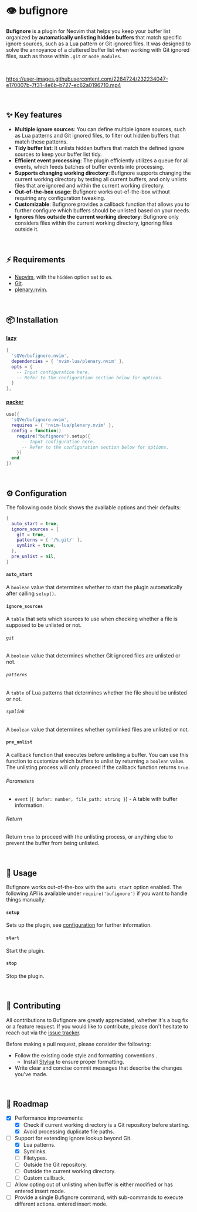 # 👁️ bufignore

**Bufignore** is a plugin for Neovim that helps you keep your buffer list
organized by **automatically unlisting hidden buffers** that match specific
ignore sources, such as a Lua pattern or Git ignored files. It was designed to
solve the annoyance of a cluttered buffer list when working with Git ignored
files, such as those within `.git` or `node_modules`.

<br />

https://user-images.githubusercontent.com/2284724/232234047-e170007b-7f31-4e6b-b727-ec62a0196710.mp4

<br />

## ✨ Key features

- **Multiple ignore sources**: You can define multiple ignore sources, such as
  Lua patterns and Git ignored files, to filter out hidden buffers that match
  these patterns.
- **Tidy buffer list**: It unlists hidden buffers that match the defined ignore
  sources to keep your buffer list tidy.
- **Efficient event processing**: The plugin efficiently utilizes a queue for
  all events, which feeds batches of buffer events into processing.
- **Supports changing working directory**: Bufignore supports changing the
  current working directory by testing all current buffers, and only unlists
  files that are ignored and within the current working directory.
- **Out-of-the-box usage**: Bufignore works out-of-the-box without requiring any
  configuration tweaking.
- **Customizable**: Bufignore provides a callback function that allows you to
  further configure which buffers should be unlisted based on your needs.
- **Ignores files outside the current working directory**: Bufignore only
  considers files within the current working directory, ignoring files outside
  it.

<br />

## ⚡ Requirements

- [Neovim](https://neovim.io), with the `hidden` option set to `on`.
- [Git](https://git-scm.com).
- [plenary.nvim](https://github.com/nvim-lua/plenary.nvim).

<br />

## 📦 Installation

#### [lazy](https://github.com/folke/lazy.nvim)

```lua
{
  'sQVe/bufignore.nvim',
  dependencies = { 'nvim-lua/plenary.nvim' },
  opts = {
    -- Input configuration here.
    -- Refer to the configuration section below for options.
  }
},
```

#### [packer](https://github.com/wbthomason/packer.nvim)

```lua
use({
  'sQVe/bufignore.nvim',
  requires = { 'nvim-lua/plenary.nvim' },
  config = function()
    require("bufignore").setup({
      -- Input configuration here.
      -- Refer to the configuration section below for options.
    })
  end
})
```

<br />

## ⚙ Configuration

The following code block shows the available options and their defaults:

```lua
{
  auto_start = true,
  ignore_sources = {
    git = true,
    patterns = { '/%.git/' },
    symlink = true,
  },
  pre_unlist = nil,
}
```

#### `auto_start`

A `boolean` value that determines whether to start the plugin automatically
after calling `setup()`.

#### `ignore_sources`

A `table` that sets which sources to use when checking whether a file is
supposed to be unlisted or not.

###### `git`

A `boolean` value that determines whether Git ignored files are unlisted or not.

###### `patterns`

A `table` of Lua patterns that determines whether the file should be unlisted or
not.

###### `symlink`

A `boolean` value that determines whether symlinked files are unlisted or not.

#### `pre_unlist`

A callback function that executes before unlisting a buffer. You can use this
function to customize which buffers to unlist by returning a `boolean` value.
The unlisting process will only proceed if the callback function returns `true`.

###### Parameters

- `event` (`{ bufnr: number, file_path: string }`) - A table with buffer
  information.

###### Return

Return `true` to proceed with the unlisting process, or anything else to prevent
the buffer from being unlisted.

<br />

## 📗 Usage

Bufignore works out-of-the-box with the `auto_start` option enabled. The
following API is available under `require('bufignore')` if you want to handle
things manually:

#### `setup`

Sets up the plugin, see [configuration](#configuration) for further information.

#### `start`

Start the plugin.

#### `stop`

Stop the plugin.

<br />

## 🤝 Contributing

All contributions to Bufignore are greatly appreciated, whether it's a bug fix
or a feature request. If you would like to contribute, please don't hesitate to
reach out via the
[issue tracker](https://github.com/sQVe/bufignore.nvim/issues).

Before making a pull request, please consider the following:

- Follow the existing code style and formatting conventions .
  - Install [Stylua](https://github.com/johnnymorganz/stylua) to ensure proper
    formatting.
- Write clear and concise commit messages that describe the changes you've made.

<br />

## 🏁 Roadmap

- [x] Performance improvements:
  - [x] Check if current working directory is a Git repository before starting.
  - [x] Avoid processing duplicate file paths.
- [ ] Support for extending ignore lookup beyond Git.
  - [x] Lua patterns.
  - [x] Symlinks.
  - [ ] Filetypes.
  - [ ] Outside the Git repository.
  - [ ] Outside the current working directory.
  - [ ] Custom callback.
- [ ] Allow opting out of unlisting when buffer is either modified or has
      entered insert mode.
- [ ] Provide a single Bufignore command, with sub-commands to execute different
      actions. entered insert mode.
